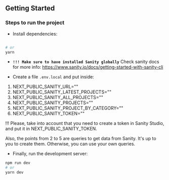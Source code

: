 ## Getting Started

### Steps to run the project

- Install dependencies:

```bash

# or
yarn
```

- **`!!! Make sure to have installed Sanity globally`**
Check sanity docs for more info: https://www.sanity.io/docs/getting-started-with-sanity-cli


- Create a file `.env.local` and put inside:

1. NEXT_PUBLIC_SANITY_URL=""
2. NEXT_PUBLIC_SANITY_LATEST_PROJECTS=""
3. NEXT_PUBLIC_SANITY_ALL_PROJECTS=""
4. NEXT_PUBLIC_SANITY_PROJECTS=""
5. NEXT_PUBLIC_SANITY_PROJECT_BY_CATEGORY=""
6. NEXT_PUBLIC_SANITY_TOKEN=""

!!! Please, take into account that you need to create a token in Sanity Studio, and put it in NEXT_PUBLIC_SANITY_TOKEN.

Also, the points from 2 to 5 are queries to get data from Sanity. It's up to you to create them. Otherwise, you can use your own queries.

- Finally, run the development server:

```bash
npm run dev
# or
yarn dev
```